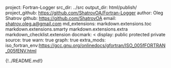 project: Fortran-Logger
src_dir: ../src
output_dir: html/publish/
project_github: https://github.com/ShatrovOA/Fortran-Logger
author: Oleg Shatrov
github: https://github.com/ShatrovOA
email: shatrov.oleg.a@gmail.com
md_extensions: markdown.extensions.toc
               markdown.extensions.smarty
               markdown.extensions.extra
               markdown_checklist.extension
docmark: <
display: public
         protected
         private
source: true
warn: true
graph: true
extra_mods: iso_fortran_env:https://gcc.gnu.org/onlinedocs/gfortran/ISO_005fFORTRAN_005fENV.html

{!../README.md!}
